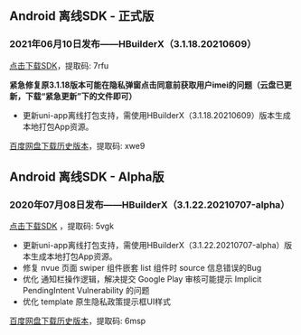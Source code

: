 ## Android 离线SDK - 正式版

### 2021年06月10日发布——HBuilderX（3.1.18.20210609）
[点击下载SDK](https://pan.baidu.com/s/14SZ-CjlbaNtGHk3CpamgXQ)，提取码: 7rfu

**紧急修复原3.1.18版本可能在隐私弹窗点击同意前获取用户imei的问题（云盘已更新，下载“紧急更新”下的文件即可）**

+ 更新uni-app离线打包支持，需使用HBuilderX（3.1.18.20210609）版本生成本地打包App资源。


[百度网盘下载历史版本](https://pan.baidu.com/s/1qxxUqh9ifF7mfJ4T46NB4Q)，提取码: xwe9



## Android 离线SDK - Alpha版### 2020年07月08日发布——HBuilderX（3.1.22.20210707-alpha）[点击下载SDK](https://pan.baidu.com/s/1NLBTW94Im_zg5R38Wiijdg) ，提取码: 5vgk+ 更新uni-app离线打包支持，需使用HBuilderX（3.1.22.20210707-alpha）版本生成本地打包App资源。
+ 修复 nvue 页面 swiper 组件嵌套 list 组件时 source 信息错误的Bug
+ 优化 通知栏操作逻辑，解决提交 Google Play 审核可能提示 Implicit PendingIntent Vulnerability 的问题
+ 优化 template 原生隐私政策提示框UI样式[百度网盘下载历史版本](https://pan.baidu.com/s/10fne34bwxWGtDJTd4PhroA)，提取码: 6msp
